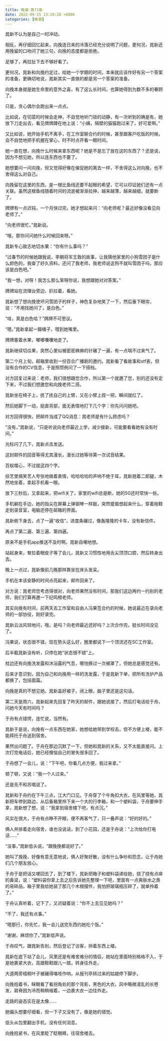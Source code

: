 ```yaml
---
title: 晚潮-第71章
date: 2022-09-15 13:29:28 +0800
categories: [晚潮]
---
```


晁新不认为是自己一时冲动。

相反，再仔细回忆起来，向挽连日来的冷落已经充分说明了问题，更何况，晁新还用挽留的口吻问了她三句，向挽的态度都是拒绝。

足够了，再拉扯下去不够好看了。

更何况，晁新和向挽约定过，给她一个学期的时间，本来就应该作好有另一个答案的准备，更确切地说，晁新其实一直做的都是另一个答案的准备。

向挽本身就是她生命里的意外之喜，有了这么长时间，也算她得到为数不多的眷顾了。

只是，贪心偶尔会跑出来一点点。

比如说，在切菜的时候会走神，不自觉地听门锁的动静，有一次听到的确是有，她放下刀走出去，看见牌牌蹲在地上说：“小姨，隔壁的猫猫跑过来了，好可爱啊。”

又比如说，她开始手机不离手，在工作室聊合约的时候，甚至跟客户吃饭的时候，会不自觉地把手机握在掌心，时不时点开看一眼时间。

她一直在想，向挽什么时候来拿东西呢？她是不是忘了放在这的东西了？还是说，因为不想见她，所以连东西也不要了。

她想要问一问向挽，但又觉得好像在催促她的离去一样，不舍得这么对向挽，也不舍得这么对自己。

向挽留在这里的东西，是一根比鱼线还要不起眼的希望，它可以印证她们还有一点关联。虽然这根鱼线随着时间的流逝被渐渐拉抻，越来越薄，越来越细，就要断了。

牌牌有一点迟钝，一个月快过完，她才想起来问：“向老师呢？最近好像没看见向老师了。”

“向老师很忙。”晁新说。

“哦，那你问问她什么时候回来呀。”

晁新专心致志地切水果：“你有什么事吗？”

“过春节的时候她跟我说，李朝将军王敦的故事，让我猜他家里的小狗雪团子是什么颜色的，我查了好久资料，还问了我老师，我老师说这狗不就叫雪团子吗，那应该是白色吧。”

“我一想，对呀！我怎么那么笨呀你说，我想跟她对对答案。”

牌牌站在流理台旁边，扒拉着，看她。

晁新想了想向挽使坏问雪团子的样子，神色复杂地笑了一下，然后垂下眼帘，说：“不用找她问了，是白色。”

“哇，真是白色哈？”牌牌不可思议。

“嗯。”晁新拿起一瓣橘子，喂到她嘴里。

牌牌塞着水果，嘟嘟囔囔地走了。

晁新继续切瓜果，突然心里似被密密麻麻的针碾了一遍，有一点喘不过来气了。

第二个月上旬，邮箱里收到一份百合广播剧的邀约。晁新看了看故事和stf表，但没有合作的CV信息，于是照惯例问了一下搭档。

对方回复过来说：老师，我们很想跟您合作，所以第一个就邀了您，别的还没有定下来，不过我们想邀您和向挽老师二搭。

晁新坐在椅子上，抚了抚自己的上臂，又在小臂上捏一把，瞬间就红了。

然后她脚下一动，挺直背部，面无表情地打下几个字：你先问问她吧。

对方回得很快，把邮件当成了QQ消息：晁老师是有什么顾虑吗？

“没有，”晁新说，“只是听说向老师最近上学，减少接新，可能要看看她有没有时间。”

光标闪了几下，晁新点击发送。

这封邮件的回音等得尤其漫长，漫长过她等待第一次试音结果。

百蚁噬心，不过就这四个字。

综艺里搞笑艺人夸张地做着表情，哈哈哈哈的声响不绝于耳，晁新翘着二郎腿，木然地坐着，拿起手机看一眼。

放下三秒后，又拿起来，把wifi关了，家里的wifi总是断，她的5G还时常快一些。

手机躺在手边，她的指尖在屏幕上弹钢琴一样敲，突然蹙眉想起来什么，穿着拖鞋走到录音室，电脑还停在邮箱的界面。

晁新俯下身去，点了一遍“收信”，进度条碾过，像轰隆隆的卡车，没有新信件。

再点了第二遍、第三遍、第四遍。

原来不是手机app推送不及时啊。晁新自嘲地想。

站起身来，耷拉着眼皮子等了会儿，晁新又习惯性地用舌尖顶顶口腔，然后转身出去。

晚上一点过，晁新像前几晚那样靠坐在床头发呆。

手机在本该安静的时间点亮起来，邮件回来了。

对方说：晁老师您考虑得很对，向老师果然没有时间，那我们这边再约一约别的老师，我们打算再邀一下纪鸣橙老师。

其实向挽有时间，前两天去工作室和自由人冯果签合约的时候，她说最近在录向老师的一部协役，刚好录完。

晁新云淡风轻地问，哦，是吗？向老师最近还好吗？上次合作完，挺长时间没见了。

冯果说，状态很不错，现在势头这么好，圈里都说下一个顶流还在SC工作室。

后半截晁新没有听，只停在她“状态很不错”上。

枕边还有向挽洗发露和沐浴露的气息，哪怕换过一次被罩了，但她总是感觉还有。

后来才意识到，因为自己和向挽用一样的洗发露，于是晁新下单，把所有洗护产品都换了，包括面霜。

向挽是真的不想见她。晁新盖好被子，闭上眼，脑子里还是这句话。

第二天是周六，晁新起来先回复了昨天的邮件，跟她说接了，然后打电话给于舟，问她今天有时间吗？

于舟有点错愕，连忙说，当然有。

晁新于是说，向挽有一点东西在她家，她想给她带到学校去，但不方便上楼，能不能拜托于舟送到宿舍。

果然出问题了。于舟在那边沉默了一下，但她和晁新的关系，又不太能直接问。上次打完电话后，她已经懊恼自己的冒失很多回了。

于舟想了一会儿，说：“下午吧，你看几点方便，我过来拿。”

顿了顿，又说：“我一个人过来。”

还是先不和苏唱说了。

晁新和于舟约在下午三点，江大门口见。于舟穿了个牛角扣大衣，在风里等她，晁新把车停到路边，从后备箱里拎下来一个大的行李箱，和一个塑料袋，于舟要伸手拿，晁新想了想，说：“我拿到宿舍楼下吧，有点沉。”

风实在很大，于舟有点睁不开眼，便不再客气了，只一叠声说：“好的好的。”

俩人并排着走向宿舍，谁也没说话，到了小花园，还是于舟说：“上次给你打电话……”

“没事，”晁新低头说，“跟挽挽都说好了。”

她叫了挽挽，好像有意无意地说，俩人好聚好散，没有什么争吵和怨念，让于舟她们几个朋友放心。

于舟于是把话又哽回去了，到了楼下，晁新把箱子和塑料袋递给她，挠了挠有点痒的鼻梁，说：“塑料袋你拿上去之后告诉她先整理一下吧，里面有一点爽肤水之类的易碎品，箱子里我给她装了那几个木根摆件，我怕把玻璃瓶压碎了，就单拎着了。”

于舟认真听着，记下了，又迟疑着说：“你不上去见见她吗？”

“不了，我还有点事。”

“嗯那行，你先忙，我一会儿送完东西约她吃个饭。”

“谢谢，麻烦你了。”晁新低声说。

于舟叹气，跟晁新告别，然后登记了访客，拎着东西上楼。

晁新在底下站了会儿，风里还是有难舍难分的情侣，她站在里面特别格格不入，于是她裹紧大衣，高跟鞋鞋跟儿一踏，转身往外走。

大道两旁梧桐叶子被碾得咯吱作响，从报刊亭转过来的姑娘停下脚步。

向挽抱着书，眯眼看了看拐角处的那个背影，黑色的大衣，风中略微凌乱的长卷发，肩脊因为冷而稍稍缩着，一边裹大衣一边往外走。

走路的姿态实在是太像……

她偏头想要仔细看，但一下子又没有了，像是她的错觉。

低头从包里翻出手机，没有任何消息。

向挽抱紧书，在风里眨了眨眼睛，往宿舍楼去。

